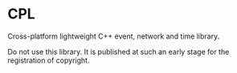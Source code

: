 # CPL
Cross-platform lightweight C++ event, network and time library.

Do not use this library. It is published at such an early stage for the registration of copyright.
